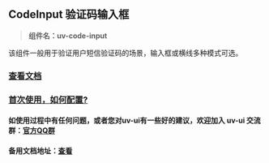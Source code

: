 ## CodeInput 验证码输入框

> **组件名：uv-code-input**

该组件一般用于验证用户短信验证码的场景，输入框或横线多种模式可选。

### [查看文档](https://www.uvui.cn/components/codeInput.html)

### <a href="https://www.uvui.cn/components/quickstart.html" target="_blank">首次使用，如何配置?</a>

#### 如使用过程中有任何问题，或者您对uv-ui有一些好的建议，欢迎加入 uv-ui 交流群：<a href="https://www.uvui.cn/components/addQQGroup.html" target="_blank">官方QQ群</a>

#### 备用文档地址：[查看](https://uvui.ppiyy.cn/components/codeInput.html)
